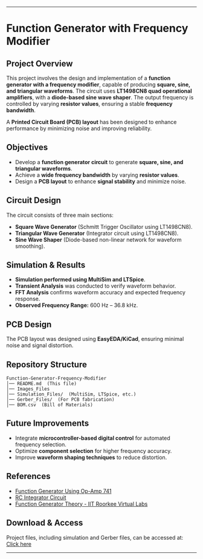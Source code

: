 
---

# **Function Generator with Frequency Modifier**  

## **Project Overview**  
This project involves the design and implementation of a **function generator with a frequency modifier**, capable of producing **square, sine, and triangular waveforms**. The circuit uses **LT1498CN8 quad operational amplifiers**, with a **diode-based sine wave shaper**. The output frequency is controlled by varying **resistor values**, ensuring a stable **frequency bandwidth**.  

A **Printed Circuit Board (PCB) layout** has been designed to enhance performance by minimizing noise and improving reliability.  

## **Objectives**  
- Develop a **function generator circuit** to generate **square, sine, and triangular waveforms**.  
- Achieve a **wide frequency bandwidth** by varying **resistor values**.  
- Design a **PCB layout** to enhance **signal stability** and minimize noise.  

## **Circuit Design**  
The circuit consists of three main sections:  
- **Square Wave Generator** (Schmitt Trigger Oscillator using LT1498CN8).  
- **Triangular Wave Generator** (Integrator circuit using LT1498CN8).  
- **Sine Wave Shaper** (Diode-based non-linear network for waveform smoothing).  

## **Simulation & Results**  
- **Simulation performed using MultiSim and LTSpice**.  
- **Transient Analysis** was conducted to verify waveform behavior.  
- **FFT Analysis** confirms waveform accuracy and expected frequency response.  
- **Observed Frequency Range:** 600 Hz – 36.8 kHz.  

## **PCB Design**  
The PCB layout was designed using **EasyEDA/KiCad**, ensuring minimal noise and signal distortion.  

## **Repository Structure**  
```
Function-Generator-Frequency-Modifier  
│── README.md  (This file)  
│── Images_Files  
│── Simulation_Files/  (MultiSim, LTSpice, etc.)  
│── Gerber_Files/  (For PCB fabrication)  
│── BOM.csv  (Bill of Materials)  
```  

## **Future Improvements**  
- Integrate **microcontroller-based digital control** for automated frequency selection.  
- Optimize **component selection** for higher frequency accuracy.  
- Improve **waveform shaping techniques** to reduce distortion.  

## **References**  
- [Function Generator Using Op-Amp 741](https://how2electronics.com/square-wave-generator-circuit-op-amp-741/)  
- [RC Integrator Circuit](https://www.electronics-tutorials.ws/rc/rc-integrator.html)  
- [Function Generator Theory - IIT Roorkee Virtual Labs](https://ae-iitr.vlabs.ac.in/exp/function-generator/theory.html)  

## **Download & Access**  
Project files, including simulation and Gerber files, can be accessed at:  
[Click here](https://drive.google.com/drive/folders/1LxoEmGl-gFpvz_uacbN8fMdgtFOEIMpj?usp=drive_link)  

---
